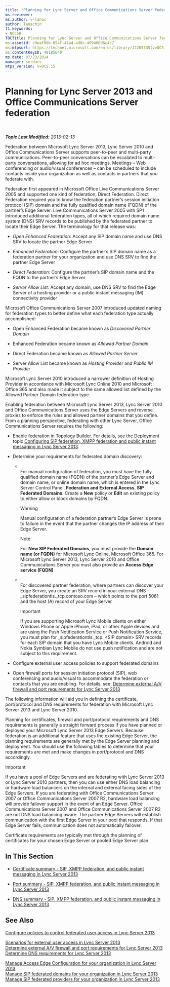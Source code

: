 ```yaml
---
title: 'Planning for Lync Server and Office Communications Server federation'
ms.reviewer: 
ms.author: v-lanac
author: lanachin
f1.keywords:
- NOCSH
TOCTitle: Planning for Lync Server and Office Communications Server federation
ms:assetid: c9eaf06b-054f-41a4-ad0c-499400d6c4c7
ms:mtpsurl: https://technet.microsoft.com/en-us/library/JJ205335(v=OCS.15)
ms:contentKeyID: 48185640
ms.date: 07/23/2014
manager: serdars
mtps_version: v=OCS.15
---
```


<div data-xmlns="http://www.w3.org/1999/xhtml">

<div class="topic" data-xmlns="http://www.w3.org/1999/xhtml" data-msxsl="urn:schemas-microsoft-com:xslt" data-cs="http://msdn.microsoft.com/">

<div data-asp="https://msdn2.microsoft.com/asp">

# Planning for Lync Server 2013 and Office Communications Server federation

</div>

<div id="mainSection">

<div id="mainBody">

<span> </span>

_**Topic Last Modified:** 2013-02-13_

Federation between Microsoft Lync Server 2013, Lync Server 2010 and Office Communications Server supports peer-to-peer and multi-party communications. Peer-to-peer conversations can be escalated to multi-party conversations, allowing for ad hoc meetings. Meetings – Web conferencing or audio/visual conferences – can be scheduled to include contacts inside your organization as well as contacts in partners that you federate with.

Federation first appeared in Microsoft Office Live Communications Server 2005 and supported one kind of federation, Direct Federation. Direct Federation required you to know the federation partner’s session initiation protocol (SIP) domain and the fully qualified domain name (FQDN) of the partner’s Edge Server. Live Communications Server 2005 with SP1 introduced additional federation types, all of which required domain name system (DNS) SRV records to be published by the federated partner to locate their Edge Server. The terminology for that release was:

  - *Open Enhanced Federation*: Accept any SIP domain name and use DNS SRV to locate the partner Edge Server

  - *Enhanced Federation*: Configure the partner’s SIP domain name as a federation partner for your organization and use DNS SRV to find the partner Edge Server

  - *Direct Federation*: Configure the partner’s SIP domain name and the FQDN to the partner’s Edge Server

  - *Server Allow List*: Accept any domain, use DNS SRV to find the Edge Server of a hosting provider or a public instant messaging (IM) connectivity provider

Microsoft Office Communications Server 2007 introduced updated naming for federation types to better define what each federation type actually accomplished:

  - Open Enhanced Federation became known as *Discovered Partner Domain*

  - Enhanced Federation became known as *Allowed Partner Domain*

  - Direct Federation became known as *Allowed Partner Server*

  - Server Allow List became known as *Hosting Provider* and *Public IM Provider*

Microsoft Lync Server 2010 introduced a narrower definition of Hosting Provider in accordance with Microsoft Lync Online 2010 and Microsoft Office 365 and also made it subject to the same allowed list defined by the Allowed Partner Domain federation type.

Enabling federation between Microsoft Lync Server 2013, Lync Server 2010 and Office Communications Server uses the Edge Servers and reverse proxies to enforce the rules and allowed partner domains that you define. From a planning perspective, federating with other Lync Server, Office Communications Server requires the following:

  - Enable federation in Topology Builder. For details, see the Deployment topic [Configuring SIP federation, XMPP federation and public instant messaging in Lync Server 2013](lync-server-2013-configuring-sip-federation-xmpp-federation-and-public-instant-messaging.md).

  - Determine your requirements for federated domain discovery:
    
      - <span></span>  
        For manual configuration of federation, you must have the fully qualified domain name (FQDN) of the partner’s Edge Server and domain name, or online domain name, which is entered in the Lync Server Control Panel, **Federation and External Access**, **SIP Federated Domains**. Create a **New** policy or **Edit** an existing policy to either allow or block domains by FQDN.
        
        <div>
        

        > [!WARNING]
        > Manual configuration of a federation partner’s Edge Server is prone to failure in the event that the partner changes the IP address of their Edge Server.

        
        </div>
        
        <div>
        

        > [!NOTE]
        > For <STRONG>New SIP Federated Domains</STRONG>, you must provide the <STRONG>Domain name (or FQDN)</STRONG> for Microsoft Lync Online, Microsoft Office 365. For Microsoft Lync Server 2013, Lync Server 2010 and Office Communications Server you must also provide an <STRONG>Access Edge service (FQDN)</STRONG>

        
        </div>
    
      - <span></span>  
        For discovered partner federation, where partners can discover your Edge Server, you create an SRV record in your external DNS - \_sipfederationtls.\_tcp.contoso.com – which points to the port 5061 and the host (A) record of your Edge Server
        
        <div>
        

        > [!IMPORTANT]
        > If you are supporting Microsoft Lync Mobile clients on either Windows Phone or Apple iPhone, iPad, or other Apple devices and are using the Push Notification Service or Push Notification Service, you must plan for _sipfederationtls._tcp. &lt;SIP domain&gt; SRV records for each SIP domain that you have Lync Mobile clients. Android and Nokia Symbian Lync Mobile do not use push notification and are not subject to this requirement.

        
        </div>

  - Configure external user access policies to support federated domains

  - Open firewall ports for session initiation protocol (SIP), web conferencing and audio/visual to accommodate the federation or contacts that you are enabling. For details, see: [Determine external A/V firewall and port requirements for Lync Server 2013](lync-server-2013-determine-external-a-v-firewall-and-port-requirements.md)

The following information will aid you in defining the certificate, port/protocol and DNS requirements for federation with Microsoft Lync Server 2013 and Lync Server 2010.

Planning for certificates, firewall and port/protocol requirements and DNS requirements is generally a straight forward process if you have planned or deployed your Microsoft Lync Server 2013 Edge Servers. Because federation is an additional feature that uses the existing Edge Server, the planning requirements are generally met by the Edge Server planning and deployment. You should use the following tables to determine that your requirements are met and make changes in port/protocol and DNS accordingly.

<div>


> [!IMPORTANT]
> If you have a pool of Edge Servers and are federating with Lync Server 2013 or Lync Server 2010 partners, then you can use either DNS load balancing or hardware load balancers on the internal and external facing sides of the Edge Servers. If you are federating with Office Communications Server 2007 or Office Communications Server 2007 R2, hardware load balancing will provide failover support in the event of an Edge Server. Office Communications Server 2007 and Office Communications Server 2007 R2 are not DNS load balancing aware. The partner Edge Servers will establish communication with the first Edge Server in your pool that responds. If that Edge Server fails, communication does not automatically failover.



</div>

Certificate requirements are typically met through the planning of certificates for your chosen Edge Server or pooled Edge Server plan.

<div>

## In This Section

  - [Certificate summary - SIP, XMPP federation, and public instant messaging in Lync Server 2013](lync-server-2013-certificate-summary-sip-xmpp-federation-and-public-instant-messaging.md)

  - [Port summary - SIP, XMPP federation, and public instant messaging in Lync Server 2013](lync-server-2013-port-summary-sip-xmpp-federation-and-public-instant-messaging.md)

  - [DNS summary - SIP, XMPP federation, and public instant messaging in Lync Server 2013](lync-server-2013-dns-summary-sip-xmpp-federation-and-public-instant-messaging.md)

</div>

<div>

## See Also


[Configure policies to control federated user access in Lync Server 2013](lync-server-2013-configure-policies-to-control-federated-user-access.md)  


[Scenarios for external user access in Lync Server 2013](lync-server-2013-scenarios-for-external-user-access.md)  
[Determine external A/V firewall and port requirements for Lync Server 2013](lync-server-2013-determine-external-a-v-firewall-and-port-requirements.md)  
[Determine DNS requirements for Lync Server 2013](lync-server-2013-determine-dns-requirements.md)  


[Manage Access Edge Configuration for your organization in Lync Server 2013](lync-server-2013-manage-access-edge-configuration-for-your-organization.md)  
[Manage SIP federated domains for your organization in Lync Server 2013](lync-server-2013-manage-sip-federated-domains-for-your-organization.md)  
[Manage SIP federated providers for your organization in Lync Server 2013](lync-server-2013-manage-sip-federated-providers-for-your-organization.md)  
  

</div>

</div>

<span> </span>

</div>

</div>

</div>


